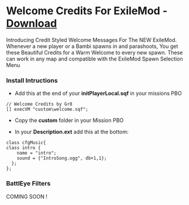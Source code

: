 # Welcome Credits For ExileMod - [Download](https://github.com/Gr8z/ExileMod-WelcomeCredits/archive/master.zip)
Introducing Credit Styled Welcome Messages For The NEW ExileMod. Whenever a new player or a Bambi spawns in and parashoots, You get these Beautiful Credits for a Warm Welcome to every new spawn. These can work in any map and compatible with the ExileMod Spawn Selection Menu

### Install Intructions ###

- Add this at the end of your **initPlayerLocal.sqf** in your missions PBO
```
// Welcome Credits by Gr8
[] execVM "custom\welcome.sqf";
```

- Copy the **custom** folder in your Mission PBO

- In your **Description.ext** add this at the bottom:
```
class cfgMusic{ 
class intro {  
	name = "intro";
	sound = {"IntroSong.ogg", db+1,1}; 
  };
};
```
### BattlEye Filters ###

COMING SOON !

